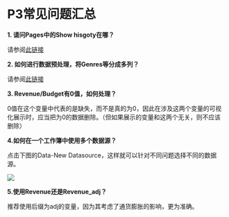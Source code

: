 # P3常见问题汇总

**1. 请问Pages中的Show hisgoty在哪？**

请参阅[此链接](http://onlinehelp.tableau.com/current/pro/desktop/en-us/buildmanual_shelves_pages.html)

**2. 如何进行数据预处理，将Genres等分成多列？**

请参阅[此链接](http://onlinehelp.tableau.com/current/pro/desktop/en-us/buildmanual_shelves_pages.html)

**3. Revenue/Budget有0值，如何处理？**

0值在这个变量中代表的是缺失，而不是真的为0，因此在涉及这两个变量的可视化展示时，应当把为0的数据删除。（但如果展示的变量和这两个无关，则不应该删除）

**4.如何在一个工作簿中使用多个数据源？**

点击下图的Data-New Datasource，这样就可以针对不同问题选择不同的数据源。

![](https://i.imgur.com/p6ElUix.png)

**5.使用Revenue还是Revenue_adj？**

推荐使用后缀为adj的变量，因为其考虑了通货膨胀的影响，更为准确。



